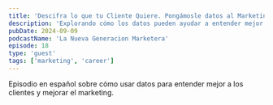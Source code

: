 ```yaml
---
title: 'Descifra lo que tu Cliente Quiere. Pongámosle datos al Marketing'
description: 'Explorando cómo los datos pueden ayudar a entender mejor a los clientes y mejorar las estrategias de marketing.'
pubDate: 2024-09-09
podcastName: 'La Nueva Generacion Marketera'
episode: 18
type: 'guest'
tags: ['marketing', 'career']
---
```


Episodio en español sobre cómo usar datos para entender mejor a los clientes y mejorar el marketing.

